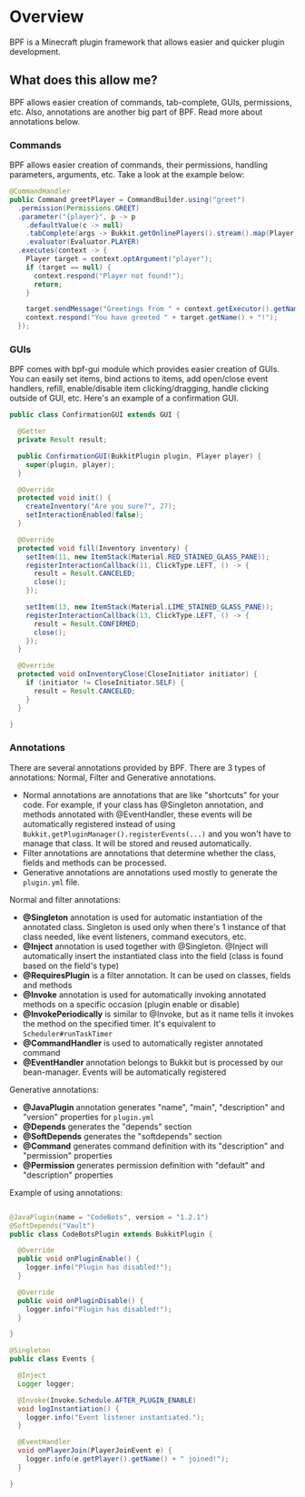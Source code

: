 # Overview
BPF is a Minecraft plugin framework that allows easier and quicker plugin development.

## What does this allow me?
BPF allows easier creation of commands, tab-complete, GUIs, permissions, etc. Also, annotations are another big part of BPF. Read more about annotations below.

### Commands
BPF allows easier creation of commands, their permissions, handling parameters, arguments, etc. Take a look at the example below:
```java
@CommandHandler
public Command greetPlayer = CommandBuilder.using("greet")
  .permission(Permissions.GREET)
  .parameter("{player}", p -> p
    .defaultValue(c -> null)
    .tabComplete(args -> Bukkit.getOnlinePlayers().stream().map(Player::getName).toList())
    .evaluator(Evaluator.PLAYER)
  .executes(context -> {
    Player target = context.optArgument("player");
    if (target == null) {
      context.respond("Player not found!");
      return;
    }

    target.sendMessage("Greetings from " + context.getExecutor().getName() + "!");
    context.respond("You have greeted " + target.getName() + "!");
  });
```

### GUIs
BPF comes with bpf-gui module which provides easier creation of GUIs. You can easily set items, bind actions to items, add open/close event handlers, refill, enable/disable item clicking/dragging, handle clicking outside of GUI, etc.
Here's an example of a confirmation GUI.
```java
public class ConfirmationGUI extends GUI {

  @Getter
  private Result result;

  public ConfirmationGUI(BukkitPlugin plugin, Player player) {
    super(plugin, player);
  }

  @Override
  protected void init() {
    createInventory("Are you sure?", 27);
    setInteractionEnabled(false);
  }

  @Override
  protected void fill(Inventory inventory) {
    setItem(11, new ItemStack(Material.RED_STAINED_GLASS_PANE));
    registerInteractionCallback(11, ClickType.LEFT, () -> {
      result = Result.CANCELED;
      close();
    });

    setItem(13, new ItemStack(Material.LIME_STAINED_GLASS_PANE));
    registerInteractionCallback(13, ClickType.LEFT, () -> {
      result = Result.CONFIRMED;
      close();
    });
  }

  @Override
  protected void onInventoryClose(CloseInitiator initiator) {
    if (initiator != CloseInitiator.SELF) {
      result = Result.CANCELED;
    }
  }

}
```

### Annotations
There are several annotations provided by BPF. There are 3 types of annotations: Normal, Filter and Generative annotations.
- Normal annotations are annotations that are like "shortcuts" for your code. For example, if your class has @Singleton annotation, and methods annotated with @EventHandler,
these events will be automatically registered instead of using `Bukkit.getPluginManager().registerEvents(...)` and you won't have to manage that class. It will be stored and reused automatically.
- Filter annotations are annotations that determine whether the class, fields and methods can be processed.
- Generative annotations are annotations used mostly to generate the `plugin.yml` file.

Normal and filter annotations:
- **@Singleton** annotation is used for automatic instantiation of the annotated class. Singleton is used only when there's 1 instance of that class needed, like event listeners, command executors, etc.
- **@Inject** annotation is used together with @Singleton. @Inject will automatically insert the instantiated class into the field (class is found based on the field's type)
- **@RequiresPlugin** is a filter annotation. It can be used on classes, fields and methods
- **@Invoke** annotation is used for automatically invoking annotated methods on a specific occasion (plugin enable or disable)
- **@InvokePeriodically** is similar to @Invoke, but as it name tells it invokes the method on the specified timer. It's equivalent to `Scheduler#runTaskTimer`
- **@CommandHandler** is used to automatically register annotated command
- **@EventHandler** annotation belongs to Bukkit but is processed by our bean-manager. Events will be automatically registered

Generative annotations:
- **@JavaPlugin** annotation generates "name", "main", "description" and "version" properties for `plugin.yml`
- **@Depends** generates the "depends" section
- **@SoftDepends** generates the "softdepends" section
- **@Command** generates command definition with its "description" and "permission" properties
- **@Permission** generates permission definition with "default" and "description" properties

Example of using annotations:
```java

@JavaPlugin(name = "CodeBots", version = "1.2.1")
@SoftDepends("Vault")
public class CodeBotsPlugin extends BukkitPlugin {

  @Override
  public void onPluginEnable() {
    logger.info("Plugin has disabled!");
  }

  @Override
  public void onPluginDisable() {
    logger.info("Plugin has disabled!");
  }

}

@Singleton
public class Events {

  @Inject
  Logger logger;

  @Invoke(Invoke.Schedule.AFTER_PLUGIN_ENABLE)
  void logInstantiation() {
    logger.info("Event listener instantiated.");
  }

  @EventHandler
  void onPlayerJoin(PlayerJoinEvent e) {
    logger.info(e.getPlayer().getName() + " joined!");
  }

}

```
